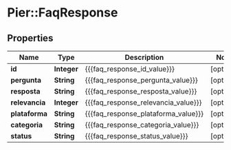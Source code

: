 # Pier::FaqResponse

## Properties
Name | Type | Description | Notes
------------ | ------------- | ------------- | -------------
**id** | **Integer** | {{{faq_response_id_value}}} | [optional] 
**pergunta** | **String** | {{{faq_response_pergunta_value}}} | [optional] 
**resposta** | **String** | {{{faq_response_resposta_value}}} | [optional] 
**relevancia** | **Integer** | {{{faq_response_relevancia_value}}} | [optional] 
**plataforma** | **String** | {{{faq_response_plataforma_value}}} | [optional] 
**categoria** | **String** | {{{faq_response_categoria_value}}} | [optional] 
**status** | **String** | {{{faq_response_status_value}}} | [optional] 



